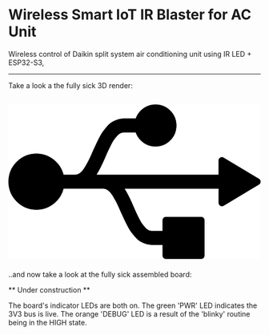# Wireless Smart IoT IR Blaster for AC Unit

Wireless control of Daikin split system air conditioning unit using IR LED + ESP32-S3,

---
Take a look a the fully sick 3D render:

![pcb_render](docs/usb.png)
---
..and now take a look at the fully sick assembled board:

** Under construction **

The board's indicator LEDs are both on. The green 'PWR' LED indicates the 3V3 bus is live. The orange 'DEBUG' LED is a result of the 'blinky' routine being in the HIGH state.


